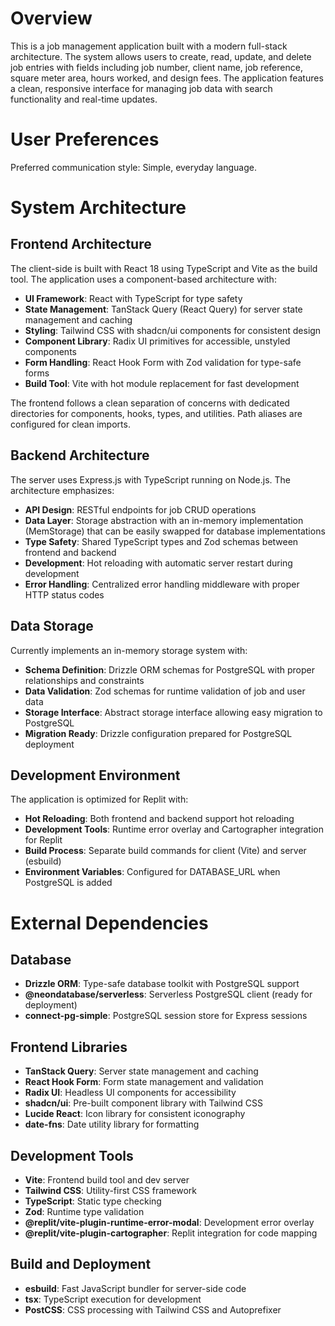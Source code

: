 # Overview

This is a job management application built with a modern full-stack architecture. The system allows users to create, read, update, and delete job entries with fields including job number, client name, job reference, square meter area, hours worked, and design fees. The application features a clean, responsive interface for managing job data with search functionality and real-time updates.

# User Preferences

Preferred communication style: Simple, everyday language.

# System Architecture

## Frontend Architecture
The client-side is built with React 18 using TypeScript and Vite as the build tool. The application uses a component-based architecture with:

- **UI Framework**: React with TypeScript for type safety
- **State Management**: TanStack Query (React Query) for server state management and caching
- **Styling**: Tailwind CSS with shadcn/ui components for consistent design
- **Component Library**: Radix UI primitives for accessible, unstyled components
- **Form Handling**: React Hook Form with Zod validation for type-safe forms
- **Build Tool**: Vite with hot module replacement for fast development

The frontend follows a clean separation of concerns with dedicated directories for components, hooks, types, and utilities. Path aliases are configured for clean imports.

## Backend Architecture
The server uses Express.js with TypeScript running on Node.js. The architecture emphasizes:

- **API Design**: RESTful endpoints for job CRUD operations
- **Data Layer**: Storage abstraction with an in-memory implementation (MemStorage) that can be easily swapped for database implementations
- **Type Safety**: Shared TypeScript types and Zod schemas between frontend and backend
- **Development**: Hot reloading with automatic server restart during development
- **Error Handling**: Centralized error handling middleware with proper HTTP status codes

## Data Storage
Currently implements an in-memory storage system with:

- **Schema Definition**: Drizzle ORM schemas for PostgreSQL with proper relationships and constraints
- **Data Validation**: Zod schemas for runtime validation of job and user data
- **Storage Interface**: Abstract storage interface allowing easy migration to PostgreSQL
- **Migration Ready**: Drizzle configuration prepared for PostgreSQL deployment

## Development Environment
The application is optimized for Replit with:

- **Hot Reloading**: Both frontend and backend support hot reloading
- **Development Tools**: Runtime error overlay and Cartographer integration for Replit
- **Build Process**: Separate build commands for client (Vite) and server (esbuild)
- **Environment Variables**: Configured for DATABASE_URL when PostgreSQL is added

# External Dependencies

## Database
- **Drizzle ORM**: Type-safe database toolkit with PostgreSQL support
- **@neondatabase/serverless**: Serverless PostgreSQL client (ready for deployment)
- **connect-pg-simple**: PostgreSQL session store for Express sessions

## Frontend Libraries
- **TanStack Query**: Server state management and caching
- **React Hook Form**: Form state management and validation
- **Radix UI**: Headless UI components for accessibility
- **shadcn/ui**: Pre-built component library with Tailwind CSS
- **Lucide React**: Icon library for consistent iconography
- **date-fns**: Date utility library for formatting

## Development Tools
- **Vite**: Frontend build tool and dev server
- **Tailwind CSS**: Utility-first CSS framework
- **TypeScript**: Static type checking
- **Zod**: Runtime type validation
- **@replit/vite-plugin-runtime-error-modal**: Development error overlay
- **@replit/vite-plugin-cartographer**: Replit integration for code mapping

## Build and Deployment
- **esbuild**: Fast JavaScript bundler for server-side code
- **tsx**: TypeScript execution for development
- **PostCSS**: CSS processing with Tailwind CSS and Autoprefixer